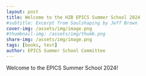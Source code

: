 ```yaml
---
layout: post
title: Welcome to the HZB EPICS Summer School 2024
#subtitle: Excerpt from Soulshaping by Jeff Brown
cover-img: /assets/img/image.png
#thumbnail-img: /assets/img/thumb.png
share-img: /assets/img/image.png
tags: [books, test]
author: EPICS Summer School Committee
---
```


Welcome to the EPICS Summer School 2024!